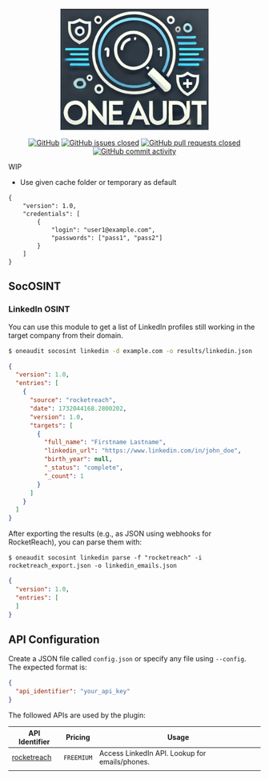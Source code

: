 <div align="center">

![LOGO](.github/dalle_logo.png)

[![GitHub](https://img.shields.io/github/license/QuentinRa/oneaudit)](LICENSE)
[![GitHub issues closed](https://img.shields.io/github/issues-closed/QuentinRa/oneaudit?color=%23a0)](https://github.com/QuentinRa/oneaudit/issues)
[![GitHub pull requests closed](https://img.shields.io/github/issues-pr-closed/QuentinRa/oneaudit?color=%23a0)](https://github.com/QuentinRa/oneaudit/pulls)
[![GitHub commit activity](https://img.shields.io/github/commit-activity/m/QuentinRa/oneaudit)](https://github.com/QuentinRa/oneaudit)
</div>

WIP

* Use given cache folder or temporary as default

```json!
{
    "version": 1.0,
    "credentials": [
        {
            "login": "user1@example.com",
            "passwords": ["pass1", "pass2"]
        }
    ]
}
```

## SocOSINT

### LinkedIn OSINT

You can use this module to get a list of LinkedIn profiles still working in the target company from their domain.

```bash
$ oneaudit socosint linkedin -d example.com -o results/linkedin.json
```

```json
{
  "version": 1.0,
  "entries": [
    {
      "source": "rocketreach",
      "date": 1732044168.2800202,
      "version": 1.0,
      "targets": [
        {
          "full_name": "Firstname Lastname",
          "linkedin_url": "https://www.linkedin.com/in/john_doe",
          "birth_year": null,
          "_status": "complete",
          "_count": 1
        }
      ]
    }
  ]
}
```

After exporting the results (e.g., as JSON using webhooks for RocketReach), you can parse them with:

```
$ oneaudit socosint linkedin parse -f "rocketreach" -i rocketreach_export.json -o linkedin_emails.json
```

```json
{
  "version": 1.0,
  "entries": [
  ]
}
```

## API Configuration

Create a JSON file called `config.json` or specify any file using `--config`. The expected format is:

```json
{
  "api_identifier": "your_api_key"
}
```

The followed APIs are used by the plugin:

| API Identifier                         | Pricing    | Usage                                          |
|----------------------------------------|------------|------------------------------------------------|
| [rocketreach](https://rocketreach.co/) | `FREEMIUM` | Access LinkedIn API. Lookup for emails/phones. |
|                                        |            |                                                |
